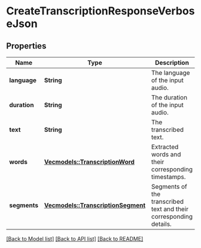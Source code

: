 # CreateTranscriptionResponseVerboseJson

## Properties
Name | Type | Description | Notes
------------ | ------------- | ------------- | -------------
**language** | **String** | The language of the input audio. | 
**duration** | **String** | The duration of the input audio. | 
**text** | **String** | The transcribed text. | 
**words** | [**Vec<models::TranscriptionWord>**](TranscriptionWord.md) | Extracted words and their corresponding timestamps. | [optional] [default to None]
**segments** | [**Vec<models::TranscriptionSegment>**](TranscriptionSegment.md) | Segments of the transcribed text and their corresponding details. | [optional] [default to None]

[[Back to Model list]](../README.md#documentation-for-models) [[Back to API list]](../README.md#documentation-for-api-endpoints) [[Back to README]](../README.md)


